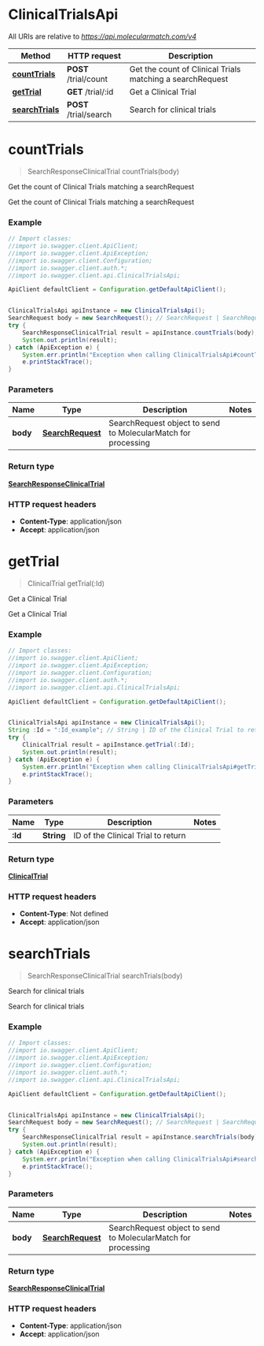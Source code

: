 # ClinicalTrialsApi

All URIs are relative to *https://api.molecularmatch.com/v4*

Method | HTTP request | Description
------------- | ------------- | -------------
[**countTrials**](ClinicalTrialsApi.md#countTrials) | **POST** /trial/count | Get the count of Clinical Trials matching a searchRequest
[**getTrial**](ClinicalTrialsApi.md#getTrial) | **GET** /trial/:id | Get a Clinical Trial
[**searchTrials**](ClinicalTrialsApi.md#searchTrials) | **POST** /trial/search | Search for clinical trials

<a name="countTrials"></a>
# **countTrials**
> SearchResponseClinicalTrial countTrials(body)

Get the count of Clinical Trials matching a searchRequest

Get the count of Clinical Trials matching a searchRequest

### Example
```java
// Import classes:
//import io.swagger.client.ApiClient;
//import io.swagger.client.ApiException;
//import io.swagger.client.Configuration;
//import io.swagger.client.auth.*;
//import io.swagger.client.api.ClinicalTrialsApi;

ApiClient defaultClient = Configuration.getDefaultApiClient();


ClinicalTrialsApi apiInstance = new ClinicalTrialsApi();
SearchRequest body = new SearchRequest(); // SearchRequest | SearchRequest object to send to MolecularMatch for processing
try {
    SearchResponseClinicalTrial result = apiInstance.countTrials(body);
    System.out.println(result);
} catch (ApiException e) {
    System.err.println("Exception when calling ClinicalTrialsApi#countTrials");
    e.printStackTrace();
}
```

### Parameters

Name | Type | Description  | Notes
------------- | ------------- | ------------- | -------------
 **body** | [**SearchRequest**](SearchRequest.md)| SearchRequest object to send to MolecularMatch for processing |

### Return type

[**SearchResponseClinicalTrial**](SearchResponseClinicalTrial.md)





### HTTP request headers

 - **Content-Type**: application/json
 - **Accept**: application/json

<a name="getTrial"></a>
# **getTrial**
> ClinicalTrial getTrial(:Id)

Get a Clinical Trial

Get a Clinical Trial

### Example
```java
// Import classes:
//import io.swagger.client.ApiClient;
//import io.swagger.client.ApiException;
//import io.swagger.client.Configuration;
//import io.swagger.client.auth.*;
//import io.swagger.client.api.ClinicalTrialsApi;

ApiClient defaultClient = Configuration.getDefaultApiClient();


ClinicalTrialsApi apiInstance = new ClinicalTrialsApi();
String :Id = ":Id_example"; // String | ID of the Clinical Trial to return
try {
    ClinicalTrial result = apiInstance.getTrial(:Id);
    System.out.println(result);
} catch (ApiException e) {
    System.err.println("Exception when calling ClinicalTrialsApi#getTrial");
    e.printStackTrace();
}
```

### Parameters

Name | Type | Description  | Notes
------------- | ------------- | ------------- | -------------
 **:Id** | **String**| ID of the Clinical Trial to return |

### Return type

[**ClinicalTrial**](ClinicalTrial.md)





### HTTP request headers

 - **Content-Type**: Not defined
 - **Accept**: application/json

<a name="searchTrials"></a>
# **searchTrials**
> SearchResponseClinicalTrial searchTrials(body)

Search for clinical trials

Search for clinical trials

### Example
```java
// Import classes:
//import io.swagger.client.ApiClient;
//import io.swagger.client.ApiException;
//import io.swagger.client.Configuration;
//import io.swagger.client.auth.*;
//import io.swagger.client.api.ClinicalTrialsApi;

ApiClient defaultClient = Configuration.getDefaultApiClient();


ClinicalTrialsApi apiInstance = new ClinicalTrialsApi();
SearchRequest body = new SearchRequest(); // SearchRequest | SearchRequest object to send to MolecularMatch for processing
try {
    SearchResponseClinicalTrial result = apiInstance.searchTrials(body);
    System.out.println(result);
} catch (ApiException e) {
    System.err.println("Exception when calling ClinicalTrialsApi#searchTrials");
    e.printStackTrace();
}
```

### Parameters

Name | Type | Description  | Notes
------------- | ------------- | ------------- | -------------
 **body** | [**SearchRequest**](SearchRequest.md)| SearchRequest object to send to MolecularMatch for processing |

### Return type

[**SearchResponseClinicalTrial**](SearchResponseClinicalTrial.md)





### HTTP request headers

 - **Content-Type**: application/json
 - **Accept**: application/json

